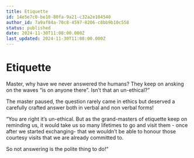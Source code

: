 ```yaml
---
title: Etiquette 
id: 14e5e7c0-be10-80fa-9a21-c32a2e104540
author_id: 7a9af84a-70c8-4597-8206-c8bb9b10c558
status: published
date: 2024-11-30T11:08:00.000Z
last_updated: 2024-11-30T11:08:00.000Z
---
```


# Etiquette 


Master, why have we never answered the humans? They keep on ansking on the waves “is on anyone there”. Isn’t that an un-ethical?”

The master paused, the question rarely came in ethics but deserved a carefully crafted answer both in verbal and non verbal forms!

“You are right it’s un-ethical. But as the grand-masters of etiquette keep on reminding us, it would take us so many lifetimes to go and visit them - once after we started exchanging- that we wouldn’t be able to honour those courtesy visits that we are already committed to.

 So not answering is the polite thing to do!“
